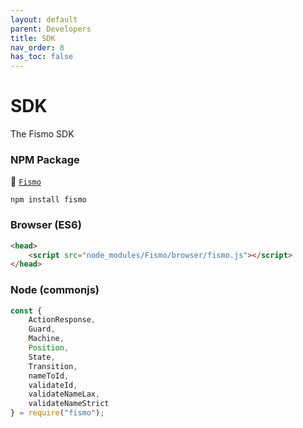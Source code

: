 ```yaml
---
layout: default
parent: Developers
title: SDK
nav_order: 8
has_toc: false
---
```

# SDK
The Fismo SDK
### NPM Package
💾 [`Fismo`](https://www.npmjs.com/package/fismo)
```shell
npm install fismo
```

### Browser (ES6)
```html
<head>
    <script src="node_modules/Fismo/browser/fismo.js"></script>
</head>
```

### Node (commonjs)
```javascript
const { 
    ActionResponse, 
    Guard,
    Machine,
    Position,
    State,
    Transition,
    nameToId,
    validateId,
    validateNameLax,
    validateNameStrict
} = require("fismo");

```